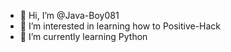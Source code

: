- 👋 Hi, I’m @Java-Boy081
- 👀 I’m interested in learning how to Positive-Hack
- 🌱 I’m currently learning Python

